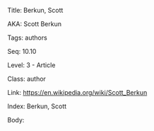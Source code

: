 Title: Berkun, Scott 

AKA: Scott Berkun 

Tags: authors 

Seq: 10.10 

Level: 3 - Article

Class: author 

Link: https://en.wikipedia.org/wiki/Scott_Berkun  

Index: Berkun, Scott 

Body:  


